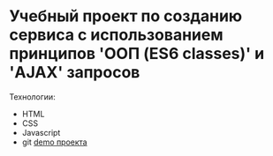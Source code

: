 # Учебный проект по созданию сервиса с использованием принципов 'ООП (ES6 classes)' и 'AJAX' запросов

Технологии: 
- HTML
-  CSS
-  Javascript
-  git
[demo проекта](https://kain8370.github.io/my-portfolio-2)
